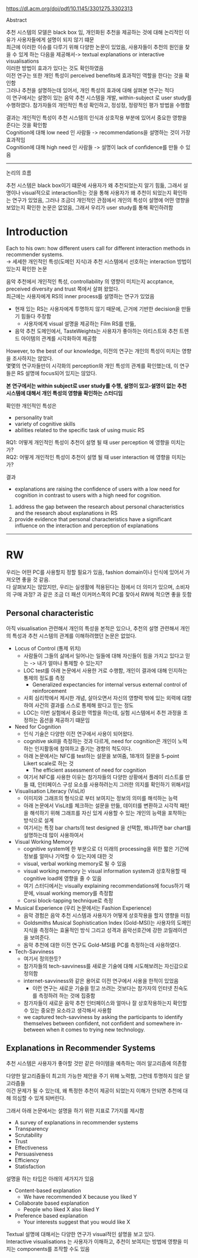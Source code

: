 
https://dl.acm.org/doi/pdf/10.1145/3301275.3302313

Abstract 

추천 시스템의 모델은 black box 임, 개인화된 추천을 제공하는 것에 대해 논리적인 이유가 사용자들에게 설명이 되지 않기 떄문    
최근에 이러한 이슈를 다루기 위해 다양한 논문이 있었음, 사용자들이 추천의 원인을 찾을 수 있게 하는 다음을 제공해서->  textual explanations or interactive visualisations         
이러한 방법이 효과가 있다는 것도 확인하였음    
이전 연구는 또한 개인 특성이 perceived benefits에 효과적인 역할을 한다는 것을 확인함     
그러나 추천을 설명하는데 있어서, 개인 특성의 효과에 대해 살펴본 연구는 적다     
이 연구에서는 설명이 있는 음악 추천 시스템을 개발, within-subject 로 user study를 수행하였다. 참가자들의 개인적인 특성 확인하고, 정성정, 정량적인 평가 방법을 수행함     

결과는 개인적인 특성이  추천 시스템의 인식과 상호작용 부분에 있어서 중요한 영향을 준다는 것을 확인함     
Cognition에 대해 low need 인 사람들 -> recommendations을 설명하는 것이 가장 효과적임     
Cognition에 대해 high need 인 사람들 -> 설명이 lack of confidence를 만들 수 있음    

----

논리의 흐름 

추천 시스템은 black box이기 떄문에 사용자가 왜 추천되었는지 알기 힘듦, 그래서 설명이나 visual적으로 interaction하는 것을 통해 사용자가 왜 추천이 되었는지 확인하는 연구가 있었음, 그러나 조금더 개인적인 관점에서 개인의 특성이 설명에 어떤 영향을 보았는지 확인한 논문은 없었음, 그래서 우리가 user study를 통해 확인하려함     

# Introduction

Each to his own: how different users call for different interaction methods in recommender systems.    
-> 세세한 개인적인 특성(도메인 지식)과 추천 시스템에서 선호하는 interaction 방법이 있는지 확인한 논문     

음악 추천에서 개인적인 특성, controllability 의 영향이 미치는지 accptance, preceived diversity and trust 쪽에서 살펴 왔었다.     
최근에는 사용자에게 RS의 inner process를 설명하는 연구가 있었음     
- 현재 있는 RS는 사용자에게 투명하지 않기 때문에, 근거에 기반한 decision을 만들기 힘들다 주장함
	- 사용자에게 visual 설명을 제공하는 Film RS를 만듦, 
- 음악 추천 도메인에서, TasteWeights는 사용자가 좋아하는 아티스트와 추천 트렌드 아이템의 관계를 시각화하여 제공함 

However, to the best of our knowledge, 이전의 연구는 개인의 특성이 미치는 영향을 조사하지는 않았다.     
몇몇의 연구자들만이 시각화의 perception와 개인 특성의 관계를 확인했는데, 이 연구들은 RS 설명에 focus되어 있지는 않았다.     

**본 연구에서는 within subject로  user study를 수행, 설명이 있고-설명이 없는 추천 시스템에 대해서 개인 특성의 영향을 확인하는 스터디임**     

확인한 개인적인 특성은 
- personality trait
- variety of cognitive skills
- abilities related to the specific task of using music RS

RQ1: 어떻게 개인적인 특성이 추천이 설명 될 때 user perception 에 영향을 미치는 가?      
RQ2: 어떻게 개인적인 특성이 추천이 설명 될 때 user interaction 에 영향을 미치는 가?      


결과      
- explanations are raising the confidence of users with a low need for cognition in contrast to users with a high need for cognition.

1. address the gap between the research about personal characteristics and the research about explanations in RS
2. provide evidence that personal characteristics have a significant influence on the interaction and perception of explanations

----
# RW

우리는 어떤 PC를 사용할지 정할 필요가 있음, fashion domain이나 인식에 있어서 가져오면 좋을 것 같음.     
다 살펴보지는 않았지만, 우리는 실생활에 적용된다는 점에서 더 의미가 있으며, 소비자의 구매 과정? 과 같은 조금 더 패션 이커머스쪽의 PC를 찾아서 RW에 적으면 좋을 듯함     

## Personal characteristic 

아직 visualisation 관련해서 개인의 특성을 본적은 있으나, 추천의 설명 관련해서 개인의 특성과 추천 시스템의 관계를 이해하려했던 논문은 없었다.      

- Locus of Control (통제 위치)
	- 사람들이 그들의 삶에서 일어나는 일들에 대해 자신들이 힘을 가지고 있다고 믿는  -> 내가 얼마나 통제할 수 있는지? 
	- LOC test를 아래 논문에서 사용한 거로 수행함, 개인이 결과에 대해 인지하는 통제의 정도를 측정
		- Generalized expectancies for internal versus external control of reinforcement
	- 사회 심리학에서 제시한 개념, 살아오면서 자신의 영향력 밖에 있는 외력에 대항하여 사건의 결과를 스스로 통제해 왔다고 믿는 정도
	- LOC는 이번 실험에서 중요한 역할을 하는데, 실험 시스템에서 추천 과정을 조정하는 옵션을 제공하기 떄문임
- Need for Cognition
	- 인식 기술은 다양한 이전 연구에서 사용이 되어왔다. 
	- cognitive skill을 측정하는 것과 다르게, need for cognition은 개인이 노력하는 인지활동에 참여하고 즐기는 경향의 척도이다.
	- 아래 논문에서는 NFC를 test하는 설문을 보여줌, 18개의 질문을 5-point Likert scale로 하는 것 
		- The efficient assessment of need for cognition
	- 여기서 NFC를 사용한 이유는 참가자들의 다양한 상황에서 플레이 리스트를 만들 떄, 인터페이스 구성 요소를 사용하려는지 그러한 의지를 확인하기 위해서임
- Visualisation Literacy (VisLit)
	- 이미지와 그래프의 형식으로 부터 보여지는 정보의 의미를 해석하는 능력
	- 아래 논문에서 VisLit를 체크하는 설문을 만듦, 데이터를 변환하고 시각적 패턴을 해석하기 위해 그래프를 자신 있게 사용할 수 있는 개인의 능력을 포착하는 방식으로 설계
	- 여기서는 특정 bar charts의 test designed 을 선택함, 왜냐하면 bar chart를 설명하는데 많이 사용하여서
- Visual Working Memory
	- cognitive system에 한 부분으로 더 미래의 processing을 위한 짧은 기간에 정보를 얼마나 기억할 수 있는지에 대한 것
	- visual, verbal working memory로 될 수 있음
	- visual working memory 는 visual information system과 상호작용할 때 cognitive load에 영향을 줄 수 있음
	- 여기 스터디에서는 visually explaining recommendations에 focus하기 때문에, visual working memory를 측정함
	- Corsi block-tapping technique로 측정
- Musical Experience (우리 논문에서는 Fashion Experience)
	- 음악 경험은 음악 추천 시스템과 사용자가 어떻게 상호작용을 할지 영향을 미침
	- Goldsmiths Musical Sophistication Index (Gold-MSI)는 사용자의 도메인 지식을 측정하는 효율적인 방식 그리고 성격과 음악선호간에 강한 코릴레이션을 보여준다.
	- 음악 추천에 대한 이전 연구도 Gold-MSI를 PC를 측정하는데 사용하였다.
- Tech-Savviness
	- 여기서 정의한듯?
	- 참가자들의 tech-savviness를 새로운 기술에 대해 시도해보려는 자신감으로 정의함
	- internet-savviness와 같은 용어로 이전 연구에서 사용을 한적이 있었음
		- 이런 연구는 새로운 기술을 믿고 쓰려는 것보다는 참가자의 인터넷 친숙도를 측정하려 하는 것에 집중함
	- 참가자들이 새로운 음악 추천 인터페이스와 얼마나 잘 상호작용하는지 확인할 수 있는 중요한 요소라고 생각해서 사용함
	- we captured tech-savviness by asking the participants to identify themselves between confident, not confident and somewhere in-between when it comes to trying new technology.

## Explanations in Recommender Systems 

추천 시스템은 사용자가 좋아할 것만 같은 아이템을 예측하는 여러 알고리즘에 의존함     

다양한 알고리즘들이 최고의 가능한 제안을 주기 위해 노력함, 그런데 투명하지 않은 알고라즘들      
이건 문제가 될 수 있는데, 왜 특정한 추천이 제공이 되었는지 이해가 안되면 추천에 대해 의심할 수 있게 되버린다.     

그래서 아래 논문에서는 설명을 하기 위한 지표로 7가지를 제시함
- A survey of explanations in recommender systems
- Transparency
- Scrutability
- Trust
- Effectiveness
- Persuasiveness
- Efficiency
- Statisfaction

설명을 하는 타입은 아래의 세가지가 있음
- Content-based explanation
	- We have recommended X because you liked Y 
- Collaborate based explanation
	- People who liked X also liked Y
- Preference based explanation
	- Your interests suggest that you would like X

Textual 설명에 대해서는 다양한 연구가 visual적인 설명을 보고 있다.      
Interactive visualisations 는 사용자가 이해하고, 추천이 보여지는 방법에 영향을 미치는 components를 조작할 수도 있음     
